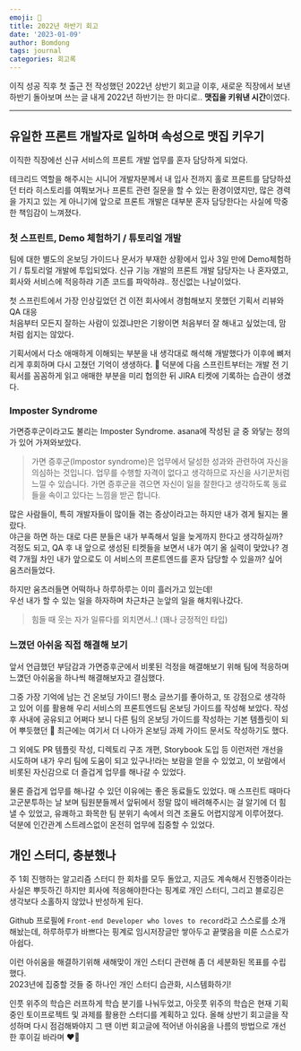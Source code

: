 ```yaml
---
emoji: 📓
title: 2022년 하반기 회고
date: '2023-01-09'
author: Bomdong
tags: journal
categories: 회고록
---
```


이직 성공 직후 첫 출근 전 작성했던 2022년 상반기 회고글 이후, 새로운 직장에서 보낸 하반기 돌아보며 쓰는 글
내게 2022년 하반기는 한 마디로.. **맷집을 키워낸 시간**이였다.

---
## 유일한 프론트 개발자로 일하며 속성으로 맷집 키우기
이직한 직장에선 신규 서비스의 프론트 개발 업무를 혼자 담당하게 되었다.

테크리드 역할을 해주시는 시니어 개발자분께서 내 입사 전까지 홀로 프론트를 담당하셨던 터라 히스토리를 여쭤보거나 프론트 관련 질문을 할 수 있는 환경이였지만,
많은 경력을 가지고 있는 게 아니기에 앞으로 프론트 개발은 대부분 혼자 담당한다는 사실에 막중한 책임감이 느껴졌다.

### 첫 스프린트, Demo 체험하기 / 튜토리얼 개발
팀에 대한 별도의 온보딩 가이드나 문서가 부재한 상황에서 입사 3일 만에 Demo체험하기 / 튜토리얼 개발에 투입되었다.
신규 기능 개발의 프론트 개발 담당자는 나 혼자였고, 회사와 서비스에 적응하랴 기존 코드를 파악하랴.. 정신없는 나날이었다.

첫 스프린트에서 가장 인상깊었던 건 이전 회사에서 경험해보지 못했던 기획서 리뷰와 QA 대응 <br/>
처음부터 모든지 잘하는 사람이 있겠냐만은 기왕이면 처음부터 잘 해내고 싶었는데, 맘처럼 쉽지는 않았다.

기획서에서 다소 애매하게 이해되는 부분을 내 생각대로 해석해 개발했다가 이후에 뼈저리게 후회하며 다시 고쳤던 기억이 생생하다. 🥹
덕분에 다음 스프린트부터는 개발 전 기획서를 꼼꼼하게 읽고 애매한 부분을 미리 협의한 뒤 JIRA 티켓에 기록하는 습관이 생겼다.

### Imposter Syndrome
가면증후군이라고도 불리는 Imposter Syndrome. asana에 작성된 글 중 와닿는 정의가 있어 가져와보았다.

>가면 증후군(Impostor syndrome)은 업무에서 달성한 성과와 관련하여 자신을 의심하는 것입니다. 업무를 수행할 자격이 없다고 생각하므로 자신을 사기꾼처럼 느낄 수 있습니다. 가면 증후군을 겪으면 자신이 일을 잘한다고 생각하도록 동료들을 속이고 있다는 느낌을 받곤 합니다.

많은 사람들이, 특히 개발자들이 많이들 겪는 증상이라고는 하지만 내가 겪게 될지는 몰랐다. <br/>
야근을 하면 하는 대로 다른 분들은 내가 부족해서 일을 늦게까지 한다고 생각하실까? 걱정도 되고, 
QA 후 내 앞으로 생성된 티켓들을 보면서 내가 여기 올 실력이 맞았나? 경력 7개월 차인 내가 앞으로도 이 서비스의 프론트엔드를 혼자 담당할 수 있을까? 싶어 움츠러들었다.

하지만 움츠러들면 어떡하나 하루하루는 이미 흘러가고 있는데! <br/>
우선 내가 할 수 있는 일을 하자하며 차근차근 눈앞의 일을 해치워나갔다.

>힘들 때 웃는 자가 일류다를 외치면서..! (꽤나 긍정적인 타입)

### 느꼈던 아쉬움 직접 해결해 보기
앞서 언급했던 부담감과 가면증후군에서 비롯된 걱정을 해결해보기 위해 팀에 적응하며 느꼈던 아쉬움을 하나씩 해결해보자고 결심했다.

그중 가장 기억에 남는 건 온보딩 가이드!
평소 글쓰기를 좋아하고, 또 강점으로 생각하고 있어 이를 활용해 우리 서비스의 프론트엔드팀 온보딩 가이드를 작성해 보았다.
작성 후 사내에 공유되고 어쩌다 보니 다른 팀의 온보딩 가이드를 작성하는 기본 템플릿이 되어 뿌듯했던 🙌
최근에는 여기서 더 나아가 온보딩 과제 가이드 문서도 작성하기도 했다.

그 외에도 PR 템플릿 작성, 디렉토리 구조 개편, Storybook 도입 등 이런저런 개선을 시도하며 내가 우리 팀에 도움이 되고 있구나!라는 보람을 얻을 수 있었고, 이 보람에서 비롯된 자신감으로 더 즐겁게 업무를 해나갈 수 있었다.

물론 즐겁게 업무를 해나갈 수 있던 이유에는 좋은 동료들도 있었다.
매 스프린트 때마다 고군분투하는 날 보며 팀원분들께서 앞뒤에서 정말 많이 배려해주시는 걸 알기에 더 힘낼 수 있었고, 유쾌하고 화목한 팀 분위기 속에서 의견 조율도 어렵지않게 이루어졌다. 덕분에 인간관계 스트레스없이 온전히 업무에 집중할 수 있었다.

## 개인 스터디, 충분했나
주 1회 진행하는 알고리즘 스터디 한 회차를 모두 돌았고, 지금도 계속해서 진행중이라는 사실은 뿌듯하긴 하지만
회사에 적응해야한다는 핑계로 개인 스터디, 그리고 블로깅은 생각보다 소홀하지 않았나 반성하게 된다.

Github 프로필에 `Front-end Developer who loves to record`라고 스스로를 소개해놨는데,
하루하루가 바쁘다는 핑계로 임시저장글만 쌓아두고 끝맺음을 미룬 스스로가 아쉽다.

이런 아쉬움을 해결하기위해 새해맞이 개인 스터디 관련해 좀 더 세분화된 목표를 수립했다. <br/>
2023년에 집중할 것들 중 하나인 개인 스터디 습관화, 시스템화하기!

인풋 위주의 학습은 러프하게 학습 분기를 나눠두었고, 아웃풋 위주의 학습은 현재 기획중인 토이프로젝트 및 과제를 활용한 스터디를 계획하고 있다. 올해 상반기 회고글을 작성하며 다시 점검해봐야지
그 땐 이번 회고글에 적어낸 아쉬움을 나름의 방법으로 개선한 후이길 바라며 ❤️‍🔥


```toc
```